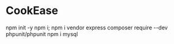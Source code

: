 # CookEase

<!-- Installs -->

npm init -y
npm i; npm i vendor express
composer require --dev phpunit/phpunit
npm i mysql
<!-- Launch -->